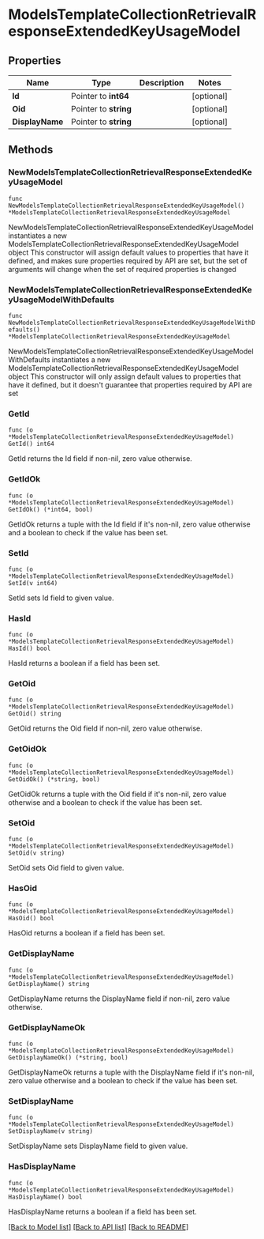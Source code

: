 # ModelsTemplateCollectionRetrievalResponseExtendedKeyUsageModel

## Properties

Name | Type | Description | Notes
------------ | ------------- | ------------- | -------------
**Id** | Pointer to **int64** |  | [optional] 
**Oid** | Pointer to **string** |  | [optional] 
**DisplayName** | Pointer to **string** |  | [optional] 

## Methods

### NewModelsTemplateCollectionRetrievalResponseExtendedKeyUsageModel

`func NewModelsTemplateCollectionRetrievalResponseExtendedKeyUsageModel() *ModelsTemplateCollectionRetrievalResponseExtendedKeyUsageModel`

NewModelsTemplateCollectionRetrievalResponseExtendedKeyUsageModel instantiates a new ModelsTemplateCollectionRetrievalResponseExtendedKeyUsageModel object
This constructor will assign default values to properties that have it defined,
and makes sure properties required by API are set, but the set of arguments
will change when the set of required properties is changed

### NewModelsTemplateCollectionRetrievalResponseExtendedKeyUsageModelWithDefaults

`func NewModelsTemplateCollectionRetrievalResponseExtendedKeyUsageModelWithDefaults() *ModelsTemplateCollectionRetrievalResponseExtendedKeyUsageModel`

NewModelsTemplateCollectionRetrievalResponseExtendedKeyUsageModelWithDefaults instantiates a new ModelsTemplateCollectionRetrievalResponseExtendedKeyUsageModel object
This constructor will only assign default values to properties that have it defined,
but it doesn't guarantee that properties required by API are set

### GetId

`func (o *ModelsTemplateCollectionRetrievalResponseExtendedKeyUsageModel) GetId() int64`

GetId returns the Id field if non-nil, zero value otherwise.

### GetIdOk

`func (o *ModelsTemplateCollectionRetrievalResponseExtendedKeyUsageModel) GetIdOk() (*int64, bool)`

GetIdOk returns a tuple with the Id field if it's non-nil, zero value otherwise
and a boolean to check if the value has been set.

### SetId

`func (o *ModelsTemplateCollectionRetrievalResponseExtendedKeyUsageModel) SetId(v int64)`

SetId sets Id field to given value.

### HasId

`func (o *ModelsTemplateCollectionRetrievalResponseExtendedKeyUsageModel) HasId() bool`

HasId returns a boolean if a field has been set.

### GetOid

`func (o *ModelsTemplateCollectionRetrievalResponseExtendedKeyUsageModel) GetOid() string`

GetOid returns the Oid field if non-nil, zero value otherwise.

### GetOidOk

`func (o *ModelsTemplateCollectionRetrievalResponseExtendedKeyUsageModel) GetOidOk() (*string, bool)`

GetOidOk returns a tuple with the Oid field if it's non-nil, zero value otherwise
and a boolean to check if the value has been set.

### SetOid

`func (o *ModelsTemplateCollectionRetrievalResponseExtendedKeyUsageModel) SetOid(v string)`

SetOid sets Oid field to given value.

### HasOid

`func (o *ModelsTemplateCollectionRetrievalResponseExtendedKeyUsageModel) HasOid() bool`

HasOid returns a boolean if a field has been set.

### GetDisplayName

`func (o *ModelsTemplateCollectionRetrievalResponseExtendedKeyUsageModel) GetDisplayName() string`

GetDisplayName returns the DisplayName field if non-nil, zero value otherwise.

### GetDisplayNameOk

`func (o *ModelsTemplateCollectionRetrievalResponseExtendedKeyUsageModel) GetDisplayNameOk() (*string, bool)`

GetDisplayNameOk returns a tuple with the DisplayName field if it's non-nil, zero value otherwise
and a boolean to check if the value has been set.

### SetDisplayName

`func (o *ModelsTemplateCollectionRetrievalResponseExtendedKeyUsageModel) SetDisplayName(v string)`

SetDisplayName sets DisplayName field to given value.

### HasDisplayName

`func (o *ModelsTemplateCollectionRetrievalResponseExtendedKeyUsageModel) HasDisplayName() bool`

HasDisplayName returns a boolean if a field has been set.


[[Back to Model list]](../README.md#documentation-for-models) [[Back to API list]](../README.md#documentation-for-api-endpoints) [[Back to README]](../README.md)



